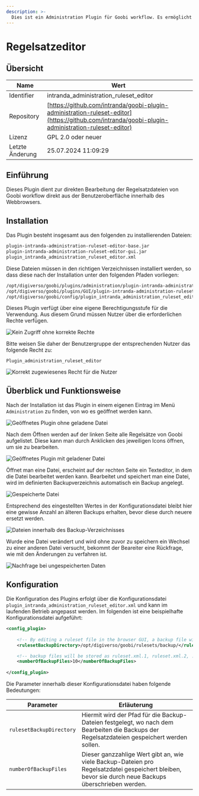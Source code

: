 ```yaml
---
description: >-
  Dies ist ein Administration Plugin für Goobi workflow. Es ermöglicht die Bearbeitung von Ruleset-Dateien direkt aus der Benutzeroberfläche.
---
```


# Regelsatzeditor

## Übersicht

Name                     | Wert
-------------------------|-----------
Identifier               | intranda_administration_ruleset_editor
Repository               | [https://github.com/intranda/goobi-plugin-administration-ruleset-editor](https://github.com/intranda/goobi-plugin-administration-ruleset-editor)
Lizenz              | GPL 2.0 oder neuer 
Letzte Änderung    | 25.07.2024 11:09:29


## Einführung
Dieses Plugin dient zur direkten Bearbeitung der Regelsatzdateien von Goobi workflow direkt aus der Benutzeroberfläche innerhalb des Webbrowsers.


## Installation
Das Plugin besteht insgesamt aus den folgenden zu installierenden Dateien:

```bash
plugin-intranda-administration-ruleset-editor-base.jar
plugin-intranda-administration-ruleset-editor-gui.jar
plugin_intranda_administration_ruleset_editor.xml
```

Diese Dateien müssen in den richtigen Verzeichnissen installiert werden, so dass diese nach der Installation unter den folgenden Pfaden vorliegen:

```bash
/opt/digiverso/goobi/plugins/administration/plugin-intranda-administration-ruleset-editor-base.jar
/opt/digiverso/goobi/plugins/GUI/plugin-intranda-administration-ruleset-editor-gui.jar
/opt/digiverso/goobi/config/plugin_intranda_administration_ruleset_editor.xml
```

Dieses Plugin verfügt über eine eigene Berechtigungsstufe für die Verwendung. Aus diesem Grund müssen Nutzer über die erforderlichen Rechte verfügen.

![Kein Zugriff ohne korrekte Rechte](images/goobi-plugin-administration-ruleset-editor_screen1_de.png)

Bitte weisen Sie daher der Benutzergruppe der entsprechenden Nutzer das folgende Recht zu:

```
Plugin_administration_ruleset_editor
```

![Korrekt zugewiesenes Recht für die Nutzer](images/goobi-plugin-administration-ruleset-editor_screen2_de.png)


## Überblick und Funktionsweise
Nach der Installation ist das Plugin in einem eigenen Eintrag im Menü `Administration` zu finden, von wo es geöffnet werden kann.

![Geöffnetes Plugin ohne geladene Datei](images/goobi-plugin-administration-ruleset-editor_screen3_de.png)

Nach dem Öffnen werden auf der linken Seite alle Regelsätze von Goobi aufgelistet. Diese kann man durch Anklicken des jeweiligen Icons öffnen, um sie zu bearbeiten.

![Geöffnetes Plugin mit geladener Datei](images/goobi-plugin-administration-ruleset-editor_screen4_de.png)

Öffnet man eine Datei, erscheint auf der rechten Seite ein Texteditor, in dem die Datei bearbeitet werden kann. Bearbeitet und speichert man eine Datei, wird im definierten Backupverzeichnis automatisch ein Backup angelegt.

![Gespeicherte Datei](images/goobi-plugin-administration-ruleset-editor_screen5_de.png)

Entsprechend des eingestellten Wertes in der Konfigurationsdatei bleibt hier eine gewisse Anzahl an älteren Backups erhalten, bevor diese durch neuere ersetzt werden.

![Dateien innerhalb des Backup-Verzeichnisses](images/goobi-plugin-administration-ruleset-editor_screen7.png)

Wurde eine Datei verändert und wird ohne zuvor zu speichern ein Wechsel zu einer anderen Datei versucht, bekommt der Beareiter eine Rückfrage, wie mit den Änderungen zu verfahren ist.

![Nachfrage bei ungespeicherten Daten](images/goobi-plugin-administration-ruleset-editor_screen6_de.png)


## Konfiguration
Die Konfiguration des Plugins erfolgt über die Konfigurationsdatei `plugin_intranda_administration_ruleset_editor.xml` und kann im laufenden Betrieb angepasst werden. Im folgenden ist eine beispielhafte Konfigurationsdatei aufgeführt:

```xml
<config_plugin>
	
	<!-- By editing a ruleset file in the browser GUI, a backup file will be stored in the backup directory -->
	<rulesetBackupDirectory>/opt/digiverso/goobi/rulesets/backup/</rulesetBackupDirectory>

	<!-- backup files will be stored as ruleset.xml.1, ruleset.xml.2, ..., ruleset.xml.n -->
	<numberOfBackupFiles>10</numberOfBackupFiles>
	
</config_plugin>
```

Die Parameter innerhalb dieser Konfigurationsdatei haben folgende Bedeutungen:

Parameter           |  Erläuterung
------------------- | -----------------------------------------------------
`rulesetBackupDirectory`   | Hiermit wird der Pfad für die Backup-Dateien festgelegt, wo nach dem Bearbeiten die Backups der Regelsatzdateien gespeichert werden sollen.
`numberOfBackupFiles`         | Dieser ganzzahlige Wert gibt an, wie viele Backup-Dateien pro Regelsatzdatei gespeichert bleiben, bevor sie durch neue Backups überschrieben werden.